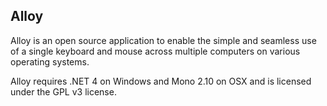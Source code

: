 ## Alloy
Alloy is an open source application to enable the simple
and seamless use of a single keyboard and mouse across
multiple computers on various operating systems.

Alloy requires .NET 4 on Windows and Mono 2.10 on OSX
and is licensed under the GPL v3 license.